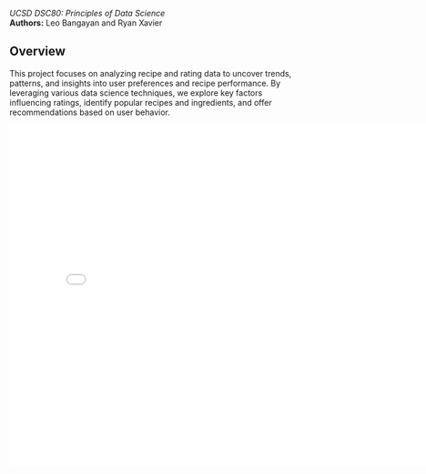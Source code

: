 *UCSD DSC80: Principles of Data Science*  
**Authors:** Leo Bangayan and Ryan Xavier  

## Overview  
This project focuses on analyzing recipe and rating data to uncover trends, patterns, and insights into user preferences and recipe performance. By leveraging various data science techniques, we explore key factors influencing ratings, identify popular recipes and ingredients, and offer recommendations based on user behavior.

<iframe
  src="assets/rate_plot.html"
  width="800"
  height="600"
  frameborder="0"
></iframe>